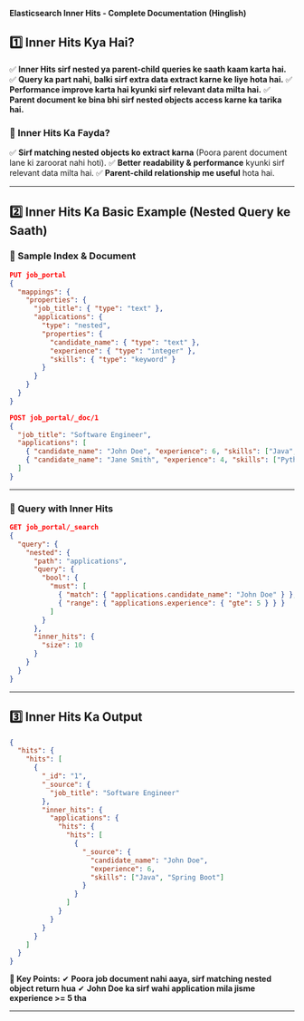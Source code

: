 **Elasticsearch Inner Hits - Complete Documentation (Hinglish)**

## **1️⃣ Inner Hits Kya Hai?**

✅ **Inner Hits sirf nested ya parent-child queries ke saath kaam karta hai.**
✅ **Query ka part nahi, balki sirf extra data extract karne ke liye hota hai.**
✅ **Performance improve karta hai kyunki sirf relevant data milta hai.**
✅ **Parent document ke bina bhi sirf nested objects access karne ka tarika hai.**

### **📌 Inner Hits Ka Fayda?**

✅ **Sirf matching nested objects ko extract karna** (Poora parent document lane ki zaroorat nahi hoti).
✅ **Better readability & performance** kyunki sirf relevant data milta hai.
✅ **Parent-child relationship me useful** hota hai.

---

## **2️⃣ Inner Hits Ka Basic Example (Nested Query ke Saath)**

### **🔹 Sample Index & Document**

```json
PUT job_portal
{
  "mappings": {
    "properties": {
      "job_title": { "type": "text" },
      "applications": {
        "type": "nested",
        "properties": {
          "candidate_name": { "type": "text" },
          "experience": { "type": "integer" },
          "skills": { "type": "keyword" }
        }
      }
    }
  }
}

POST job_portal/_doc/1
{
  "job_title": "Software Engineer",
  "applications": [
    { "candidate_name": "John Doe", "experience": 6, "skills": ["Java", "Spring Boot"] },
    { "candidate_name": "Jane Smith", "experience": 4, "skills": ["Python", "Django"] }
  ]
}
```

---

### **🔹 Query with Inner Hits**

```json
GET job_portal/_search
{
  "query": {
    "nested": {
      "path": "applications",
      "query": {
        "bool": {
          "must": [
            { "match": { "applications.candidate_name": "John Doe" } },
            { "range": { "applications.experience": { "gte": 5 } } }
          ]
        }
      },
      "inner_hits": {
        "size": 10
      }
    }
  }
}
```

---

## **3️⃣ Inner Hits Ka Output**

```json
{
  "hits": {
    "hits": [
      {
        "_id": "1",
        "_source": {
          "job_title": "Software Engineer"
        },
        "inner_hits": {
          "applications": {
            "hits": {
              "hits": [
                {
                  "_source": {
                    "candidate_name": "John Doe",
                    "experience": 6,
                    "skills": ["Java", "Spring Boot"]
                  }
                }
              ]
            }
          }
        }
      }
    ]
  }
}
```

**🔹 Key Points:**
✔ **Poora job document nahi aaya, sirf matching nested object return hua**
✔ **John Doe ka sirf wahi application mila jisme experience >= 5 tha**

---
